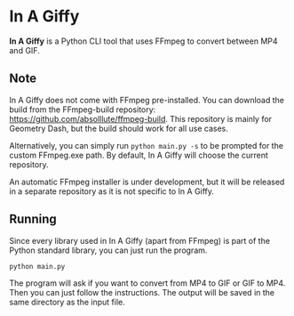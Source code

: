 # In A Giffy

**In A Giffy** is a Python CLI tool that uses FFmpeg to convert between MP4 and GIF.

## Note
In A Giffy does not come with FFmpeg pre-installed. You can download the build from the FFmpeg-build repository: https://github.com/absolllute/ffmpeg-build. This repository is mainly for Geometry Dash, but the build should work for all use cases.

Alternatively, you can simply run `python main.py -s` to be prompted for the custom FFmpeg.exe path. By default, In A Giffy will choose the current repository.

An automatic FFmpeg installer is under development, but it will be released in a separate repository as it is not specific to In A Giffy.

## Running

Since every library used in In A Giffy (apart from FFmpeg) is part of the Python standard library, you can just run the program.

```
python main.py
```

The program will ask if you want to convert from MP4 to GIF or GIF to MP4. Then you can just follow the instructions. The output will be saved in the same directory as the input file.